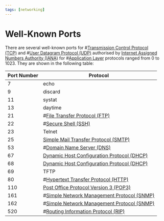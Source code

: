 ```yaml
---
tags: [networking]
---
```


# Well-Known Ports

There are several well-known ports for #[Transmission Control Protocol (TCP)](202206151232.md)
and #[User Datagram Protocol (UDP)](202206151759.md) authorised by
[Internet Assigned Numbers Authority (IANA)](202210010901.md) for #[Application Layer](202206131856.md)
protocols ranged from 0 to 1023. They are shown in the following table:

| Port Number | Protocol                                                      |
| ----------- | -----------------                                             |
| 7           | echo                                                          |
| 9           | discard                                                       |
| 11          | systat                                                        |
| 13          | daytime                                                       |
| 21          | #[File Transfer Protocol (FTP)](202210221515.md)              |
| 22          | #[Secure Shell (SSH)](202205191908.md)                        |
| 23          | Telnet                                                        |
| 25          | [Simple Mail Transfer Protocol (SMTP)](202302251327.md)       |
| 53          | #[Domain Name Server (DNS)](202209300947.md)                  |
| 67          | [Dynamic Host Configuration Protocol (DHCP)](202206151645.md) |
| 68          | [Dynamic Host Configuration Protocol (DHCP)](202206151645.md) |
| 69          | TFTP                                                          |
| 80          | #[Hypertext Transfer Protocol (HTTP)](202202211439.md)        |
| 110         | [Post Office Protocol Version 3 (POP3)](202302251342.md)      |
| 161         | #[Simple Network Management Protocol (SNMP)](202212211531.md) |
| 162         | #[Simple Network Management Protocol (SNMP)](202212211531.md) |
| 520         | #[Routing Information Protocol (RIP)](202210160908.md)        |
